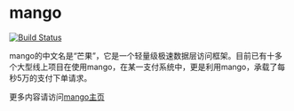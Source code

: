 # mango

[![Build Status](https://travis-ci.org/jfaster/mango.svg?branch=master)](https://travis-ci.org/jfaster/mango)

mango的中文名是“芒果”，它是一个轻量级极速数据层访问框架。目前已有十多个大型线上项目在使用mango，在某一支付系统中，更是利用mango，承载了每秒5万的支付下单请求。

更多内容请访问[mango主页](http://mango.jfaster.org/)
